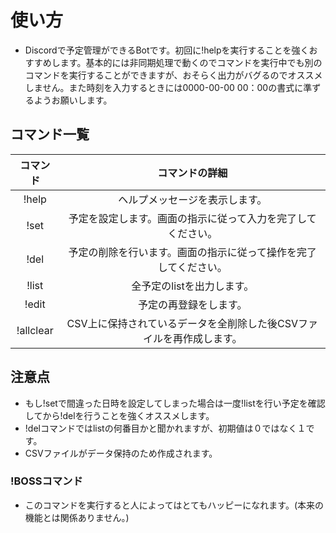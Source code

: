 # 使い方
- Discordで予定管理ができるBotです。初回に!helpを実行することを強くおすすめします。基本的には非同期処理で動くのでコマンドを実行中でも別のコマンドを実行することができますが、おそらく出力がバグるのでオススメしません。また時刻を入力するときには0000-00-00 00：00の書式に準ずるようお願いします。

## コマンド一覧
|コマンド|コマンドの詳細|
|:---------:|:---------:|
|!help|ヘルプメッセージを表示します。|
|!set|予定を設定します。画面の指示に従って入力を完了してください。|
|!del|予定の削除を行います。画面の指示に従って操作を完了してください。|
|!list|全予定のlistを出力します。|
|!edit|予定の再登録をします。|
|!allclear|CSV上に保持されているデータを全削除した後CSVファイルを再作成します。|

## 注意点
- もし!setで間違った日時を設定してしまった場合は一度!listを行い予定を確認してから!delを行うことを強くオススメします。
- !delコマンドではlistの何番目かと聞かれますが、初期値は０ではなく１です。
- CSVファイルがデータ保持のため作成されます。 

### !BOSSコマンド
- このコマンドを実行すると人によってはとてもハッピーになれます。(本来の機能とは関係ありません。)
